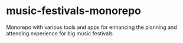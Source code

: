 # music-festivals-monorepo
Monorepo with various tools and apps for enhancing the planning and attending experience for big music festivals
